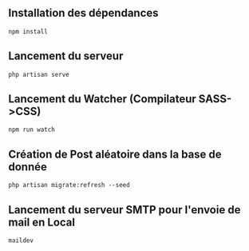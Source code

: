 
## Installation des dépendances
	
	npm install

## Lancement du serveur

	php artisan serve

## Lancement du Watcher (Compilateur SASS->CSS)

	npm run watch

## Création de Post aléatoire dans la base de donnée

	php artisan migrate:refresh --seed

## Lancement du serveur SMTP pour l'envoie de mail en Local

	maildev

